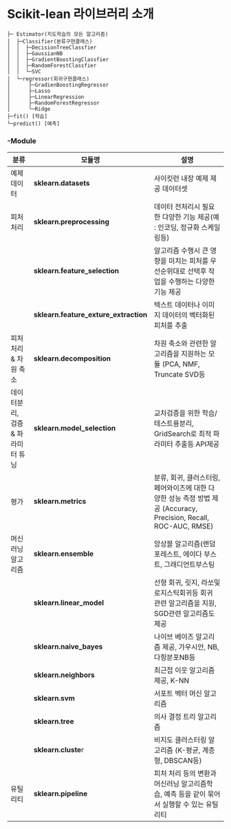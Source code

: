 # Scikit-lean 라이브러리 소개
```
├─ Estimator(지도학습의 모든 알고리즘)
│  ├─Classifier(분류구현클래스)
│  │  ├─DecisionTreeClassfier
│  │  ├─GaussianNB
│  │  ├─GradientBoostingClassfier
│  │  ├─RandomForestClassfier
│  │  └─SVC
│  └─regressor(회귀구현클래스)
│      ├─GradienBoostingRegressor
│      ├─Lasso
│      ├─LinearRegression
│      ├─RandomForestRegressor
│      └─Ridge
├─fit() [학습]
└─predict() [예측]
```

### -Module

|분류|모듈명|설명|
|------|---|---|
|예제 데이터|**sklearn.datasets** |사이킷런 내장 예제 제공 데이터셋 |
|피처 처리|**sklearn.preprocessing**  |데이터 전처리시 필요한 댜양한 기능 제공(예 : 인코딩, 정규화 스케일링등) |
|  | **sklearn.feature_selection**| 알고리즘 수행시 큰 영향을 미치는 피처를 우선순위대로 선택후 작업을 수행하는 다양한 기능 제공 |
|  | **sklearn.feature_exture_extraction**  |텍스트 데이터나 이미지 데이터의 벡터화된 피처를 추출 |
| 피처 처리& 차원 축소 | **sklearn.decomposition** |차원 축소와 관련한 알고리즘을 지원하는 모듈 (PCA, NMF, Truncate SVD등 |
| 데이터분리, 검증& 파라미터 튜닝 | **sklearn.model_selection** | 교차검증을 위한 학습/테스트용분리, GridSearch로 최적 파라미터 추출등 API제공|
|평가 | **sklearn.metrics** |분류, 회귀, 클러스터링, 페어와이즈에 대한 다양한 성능 측정 방법 제공 (Accuracy, Precision, Recall, ROC-AUC, RMSE) |
|머신러닝 알고리즘  | **sklearn.ensemble**  |앙상블 알고리즘(랜덤포레스트, 에이다 부스트, 그래디언트부스팅 |
|  |**sklearn.linear_model**   |선형 회귀, 릿지, 라쏘및 로지스틱회귀등 회귀 관련 알고리즘을 지원, SGD관련 알고리즘도 제공 |
|  | **sklearn.naive_bayes** |나이브 베이즈 알고리즘 제공, 가우시안, NB, 다항분포NB등 |
|  |**sklearn.neighbors**  |최근접 이웃 알고리즘 제공, K-NN | 
|  | **sklearn.svm** | 서포트 벡터 머신 알고리즘|
|  | **sklearn.tree**  | 의사 결정 트리 알고리즘|
|  |**sklearn.cluste**r  | 비지도 클러스터링 알고리즘 (K-평균, 계층형, DBSCAN등)|
|유틸리티  | **sklearn.pipeline** |피처 처리 등의 변환과 머신러닝 알고리즘학습, 예측 등을 같이 묶어서 실행할 수 있는 유틸리티 |
